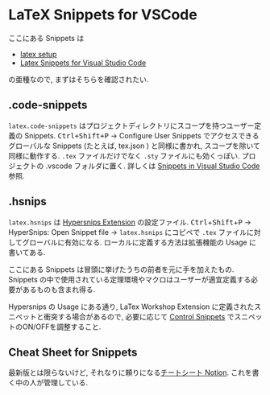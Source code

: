 # LaTeX Snippets for VSCode

ここにある Snippets は

- [latex setup](https://github.com/gruvw/latex-setup)
- [Latex Snippets for Visual Studio Code](https://github.com/Einlar/latex_snippets)

の亜種なので, まずはそちらを確認されたい.

## .code-snippets

`latex.code-snippets` はプロジェクトディレクトリにスコープを持つユーザー定義の Snippets.
<kbd><kbd>Ctrl</kbd>+<kbd>Shift</kbd>+<kbd>P</kbd></kbd> -> Configure User Snippets でアクセスできるグローバルな Snippets (たとえば, tex.json ) と同様に書かれ, スコープを除いて同様に動作する. `.tex` ファイルだけでなく `.sty` ファイルにも効くっぽい. プロジェクトの .vscode フォルダに置く.
詳しくは [Snippets in Visual Studio Code](https://code.visualstudio.com/docs/editor/userdefinedsnippets) 参照.

## .hsnips

`latex.hsnips` は [Hypersnips Extension](https://marketplace.visualstudio.com/items?itemName=draivin.hsnips) の設定ファイル.
<kbd>Ctrl</kbd>+<kbd>Shift</kbd>+<kbd>P</kbd> -> HyperSnips: Open Snippet file -> `latex.hsnips` にコピペで `.tex` ファイルに対してグローバルに有効になる. ローカルに定義する方法は拡張機能の Usage に書いてある.

ここにある Snippets は冒頭に挙げたうちの前者を元に手を加えたもの.
Snippets の中で使用されている定理環境やマクロはユーザーが適宜定義する必要があるものも含まれ得る.

Hypersnips の Usage にある通り, LaTex Workshop Extension に定義されたスニペットと衝突する場合があるので, 必要に応じて [Control Snippets](https://marketplace.visualstudio.com/items?itemName=svipas.control-snippets) でスニペットのON/OFFを調整すること.

## Cheat Sheet for Snippets

最新版とは限らないけど, それなりに頼りになる[チートシート Notion](https://www.notion.so/shena46/TeX-Cheat-Sheet-in-VS-Code-084f26ccfb8a4a1ea38e95e82190c817). これを書く中の人が管理している.

